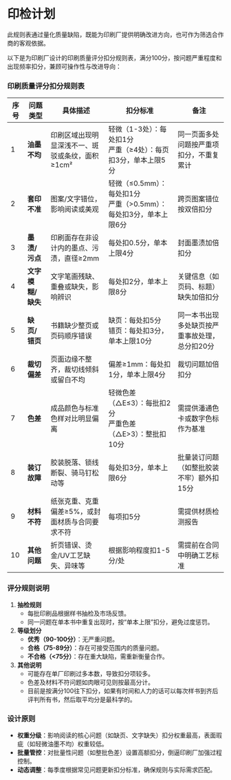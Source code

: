 # 印检计划

此规则表通过量化质量缺陷，既能为印刷厂提供明确改进方向，也可作为筛选合作商的客观依据。

以下是为印刷厂设计的印刷质量评分扣分规则表，满分100分，按问题严重程度和出现频率扣分，兼顾可操作性与改进导向：

### 印刷质量评分扣分规则表
| **序号** | **问题类型**      | **具体描述**                                    | **扣分标准**                                                 | **备注**                                       |
| -------- | ----------------- | ----------------------------------------------- | ------------------------------------------------------------ | ---------------------------------------------- |
| 1        | **油墨不均**      | 印刷区域出现明显深浅不一、斑驳或条纹，面积≥1cm² | 轻微（1-3处）：每处扣1分<br>严重（≥4处）：每页扣3分，单本上限5分 | 同一页面多处问题按严重项扣分，不重复累计       |
| 2        | **套印不准**      | 图案/文字错位，影响阅读或美观                   | 轻微（≤0.5mm）：每处扣1分<br>严重（>0.5mm）：每处扣3分，单本上限6分 | 跨页图案错位按双倍扣分                         |
| 3        | **墨渍/污点**     | 印刷面存在非设计内的墨点、污渍，直径≥2mm        | 每处扣0.5分，单本上限4分                                     | 封面墨渍加倍扣分                               |
| 4        | **文字模糊/缺失** | 文字笔画残缺、重叠或缺失，影响辨识              | 每处扣2分，单本上限8分                                       | 关键信息（如页码、标题）缺失加倍扣分           |
| 5        | **缺页/错页**     | 书籍缺少整页或页码顺序错误                      | 缺页：每处扣5分<br>错页：每处扣3分，单本上限10分             | 同一本书出现多处缺页按严重事故处理，总分扣20分 |
| 6        | **裁切偏差**      | 页面边缘不整齐，裁切线倾斜或留白不均            | 偏差≥1mm：每处扣1分，单本上限4分                             | 裁切问题加倍扣分                               |
| 7        | **色差**          | 成品颜色与标准色样对比明显偏离                  | 轻微色差（△E≤3）：每批扣2分<br>严重色差（△E>3）：整批扣10分  | 需提供潘通色卡或数字色标作为基准               |
| 8        | **装订故障**      | 胶装脱落、锁线断裂、骑马钉松动等                | 每处扣3分，单本上限6分                                       | 批量装订问题（如整批胶装不牢）额外扣15分       |
| 9        | **材料不符**      | 纸张克重、克重偏差≥5%，或封面材质与合同要求不符 | 每项扣5分                                                    | 需提供材质检测报告                             |
| 10       | **其他问题**      | 折页错误、烫金/UV工艺缺失、异味等               | 根据影响程度扣1-5分/处                                       | 需提前在合同中明确工艺标准                     |

### **评分规则说明**
1. **抽检规则**  
   - 每批印刷品根据样书抽检及市场反馈。 
   - 同一问题在单本书中重复出现时，按“单本上限”扣分，避免过度惩罚。
2. **等级划分**  
   - **优秀（90-100分）**：无严重问题。  
   - **合格（75-89分）**：存在可接受范围内的质量问题。  
   - **不合格（<75分）**：存在重大缺陷，需重新衡量合作。
3. **其他说明**
   * 可能存在单厂印刷过多本数，导致扣分项较多。
   * 色差及材料不符问题如肉眼可见则按最高分计。
   * 目前是按满分100往下扣分，如果有时间和人力的话可以每次样书到齐后评判所有书，然后取平均分是最科学的。

### **设计原则**
- **权重分级**：影响阅读的核心问题（如缺页、文字缺失）扣分权重最高，表面瑕疵（如轻微油墨不均）权重较低。  
- **批量管控**：对批量性问题（如整批色差）设置高额扣分，倒逼印刷厂加强过程控制。  
- **动态调整**：每季度根据常见问题更新扣分标准，确保规则与实际需求匹配。

